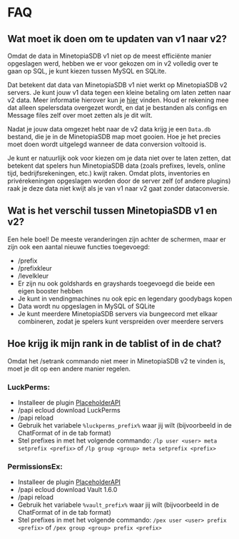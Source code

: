 # FAQ

## Wat moet ik doen om te updaten van v1 naar v2?
Omdat de data in MinetopiaSDB v1 niet op de meest efficiënte manier opgeslagen werd, hebben we er voor gekozen om in v2 volledig over te gaan op SQL, je kunt kiezen tussen MySQL en SQLite.

Dat betekent dat data van MinetopiaSDB v1 niet werkt op MinetopiaSDB v2 servers. Je kunt jouw v1 data tegen een kleine betaling om laten zetten naar v2 data. Meer informatie hierover kun je [hier](https://wiki.minetopiasdb.nl/setup.html#data-migratie) vinden. Houd er rekening mee dat alleen spelersdata overgezet wordt, en dat je bestanden als configs en Message files zelf over moet zetten als je dit wilt.

Nadat je jouw data omgezet hebt naar de v2 data krijg je een ``Data.db`` bestand, die je in de MinetopiaSDB map moet gooien. Hoe je het precies moet doen wordt uitgelegd wanneer de data conversion voltooid is. 

Je kunt er natuurlijk ook voor kiezen om je data niet over te laten zetten, dat betekent dat spelers hun MinetopiaSDB data (zoals prefixes, levels, online tijd, bedrijfsrekeningen, etc.) kwijt raken. Omdat plots, inventories en privérekeningen opgeslagen worden door de server zelf (of andere plugins) raak je deze data niet kwijt als je van v1 naar v2 gaat zonder dataconversie.


## Wat is het verschil tussen MinetopiaSDB v1 en v2?
Een hele boel! De meeste veranderingen zijn achter de schermen, maar er zijn ook een aantal nieuwe functies toegevoegd:
- /prefix
- /prefixkleur 
- /levelkleur
- Er zijn nu ook goldshards en grayshards toegevoegd die beide een eigen booster hebben
- Je kunt in vendingmachines nu ook epic en legendary goodybags kopen
- Data wordt nu opgeslagen in MySQL of SQLite
- Je kunt meerdere MinetopiaSDB servers via bungeecord met elkaar combineren, zodat je spelers kunt verspreiden over meerdere servers


## Hoe krijg ik mijn rank in de tablist of in de chat?
Omdat het /setrank commando niet meer in MinetopiaSDB v2 te vinden is, moet je dit op een andere manier regelen. 
### LuckPerms:
- Installeer de plugin [PlaceholderAPI](https://www.spigotmc.org/resources/placeholderapi.6245/)
- /papi ecloud download LuckPerms
- /papi reload
- Gebruik het variabele ``%luckperms_prefix%`` waar jij wilt (bijvoorbeeld in de ChatFormat of in de tab format)
- Stel prefixes in met het volgende commando: ``/lp user <user> meta setprefix <prefix>`` of ``/lp group <group> meta setprefix <prefix>``

### PermissionsEx:
- Installeer de plugin [PlaceholderAPI](https://www.spigotmc.org/resources/placeholderapi.6245/)
- /papi ecloud download Vault 1.6.0
- /papi reload
- Gebruik het variabele ``%vault_prefix%`` waar jij wilt (bijvoorbeeld in de ChatFormat of in de tab format)
- Stel prefixes in met het volgende commando: ``/pex user <user> prefix <prefix>`` of ``/pex group <group> prefix <prefix>``
